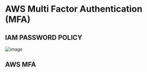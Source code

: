 # AWS Multi Factor Authentication (MFA)
  ## IAM PASSWORD POLICY
  ![image](https://github.com/user-attachments/assets/02414f3f-1e47-475a-b228-c77eb13d4a66)

  ## AWS MFA

